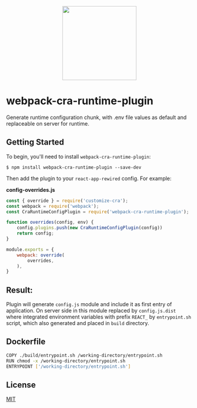 <div align="center">
  <a href="https://github.com/webpack/webpack">
    <img width="200" height="200"
      src="https://webpack.js.org/assets/icon-square-big.svg">
  </a>
</div>

# webpack-cra-runtime-plugin

Generate runtime configuration chunk, with .env file values as default and replaceable on server for runtime.

## Getting Started

To begin, you'll need to install `webpack-cra-runtime-plugin`:

```console
$ npm install webpack-cra-runtime-plugin --save-dev
```

Then add the plugin to your `react-app-rewired` config. For example:

**config-overrides.js**

```js
const { override } = require('customize-cra');
const webpack = require('webpack');
const CraRuntimeConfigPlugin = require('webpack-cra-runtime-plugin');

function overrides(config, env) {
    config.plugins.push(new CraRuntimeConfigPlugin(config))
    return config;
}

module.exports = {
    webpack: override(
        overrides,
    ),
}
```
## Result:
Plugin will generate `config.js` module and include it as first entry of application.
On server side in this module replaced by `config.js.dist` where integrated environment variables with prefix `REACT_` 
by `entrypoint.sh` script, which also generated and placed in `build` directory.

## Dockerfile

```bash
COPY ./build/entrypoint.sh /working-directory/entrypoint.sh
RUN chmod -x /working-directory/entrypoint.sh
ENTRYPOINT ['/working-directory/entrypoint.sh']
```

## License

[MIT](./LICENSE)
